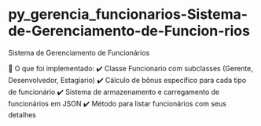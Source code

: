 # py_gerencia_funcionarios-Sistema-de-Gerenciamento-de-Funcion-rios
 Sistema de Gerenciamento de Funcionários
 

 📌 O que foi implementado:
✔️ Classe Funcionario com subclasses (Gerente, Desenvolvedor, Estagiario)
✔️ Cálculo de bônus específico para cada tipo de funcionário
✔️ Sistema de armazenamento e carregamento de funcionários em JSON
✔️ Método para listar funcionários com seus detalhes